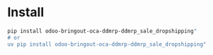 # Install

```bash
pip install odoo-bringout-oca-ddmrp-ddmrp_sale_dropshipping"
# or
uv pip install odoo-bringout-oca-ddmrp-ddmrp_sale_dropshipping"
```
